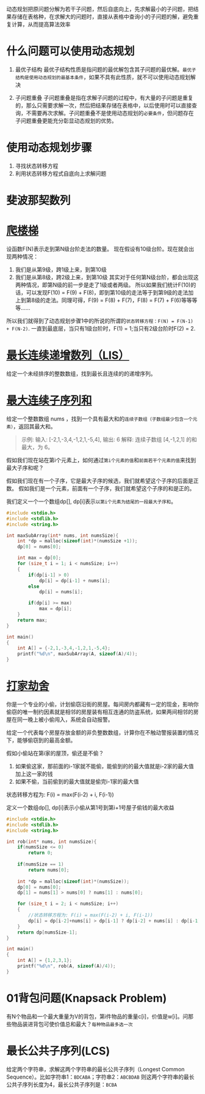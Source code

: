 动态规划把原问题分解为若干子问题，然后自底向上，先求解最小的子问题，把结果存储在表格种，在求解大的问题时，直接从表格中查询小的子问题的解，避免重复计算，从而提高算法效率

# 什么问题可以使用动态规划
1. 最优子结构
   最优子结构性质是指问题的最优解包含其子问题的最优解。`最优子结构是使用动态规划的最基本条件`，如果不具有此性质，就不可以使用动态规划解决

2. 子问题重叠
   子问题重叠是指在求解子问题的过程中，有大量的子问题是重复的，那么只需要求解一次，然后把结果存储在表格中，以后使用时可以直接查询，不需要再次求解。子问题重叠不是使用动态规划的`必要条件`，但问题存在子问题重叠更能充分彰显动态规划的优势。

# 使用动态规划步骤
1. 寻找状态转移方程
2. 利用状态转移方程式自底向上求解问题


# 斐波那契数列


# [爬楼梯](https://leetcode-cn.com/problems/climbing-stairs/)
设函数F(N)表示走到第N级台阶走法的数量。
现在假设有10级台阶。现在就会出现两种情况：
1. 我们是从第9级，跨1级上来，到第10级
2. 我们是从第8级，跨2级上来，到第10级
其实对于任何第N级台阶，都会出现这两种情况，即第N级的前一步是走了1级或者两级。
所以如果我们统计F(10)的话，可以发现F(10) = F(9) + F(8)，即到第10级的走法等于到第9级的走法加上到第8级的走法。同理可得，F(9) = F(8) + F(7)，F(8) = F(7) + F(6)等等等等……

所以我们就得到了动态规划步骤1中的所说的所谓的`状态转移方程：F(N) = F(N-1) + F(N-2)`.
一直到最底层，当只有1级台阶时，F(1) = 1;当只有2级台阶时F(2) = 2.

# [最长连续递增数列（LIS）](https://leetcode-cn.com/problems/longest-continuous-increasing-subsequence/)
给定一个未经排序的整数数组，找到最长且连续的的递增序列。

# [最大连续子序列和](https://leetcode-cn.com/problems/maximum-subarray/)
给定一个整数数组 nums ，找到一个具有最大和的`连续子数组（子数组最少包含一个元素）`，返回其最大和。
> 示例:
> 输入: [-2,1,-3,4,-1,2,1,-5,4],
> 输出: 6
> 解释: 连续子数组 [4,-1,2,1] 的和最大，为 6。

假如我们现在站在第i个元素上，如何通过`第i个元素的值`和`前面若干个元素的值`来找到最大子序和呢？

假如我们现在有一个子序，它是最大子序的候选，我们就希望这个子序的后面是正数。
假如我们是一个元素，前面有一个子序，我们就希望这个子序的和是正的。

我们定义一个一个数组dp[], dp[i]表示`以第i个元素为结尾的一段最大子序和`。
```c
#include <stdio.h>
#include <stdlib.h>
#include <string.h>

int maxSubArray(int* nums, int numsSize){
    int *dp = malloc(sizeof(int)*(numsSize +1));
    dp[0] = nums[0];

    int max = dp[0];
    for (size_t i = 1; i < numsSize; i++)
    {
        if(dp[i-1] > 0)
            dp[i] = dp[i-1] + nums[i];
        else
            dp[i] = nums[i];

        if(dp[i] >= max)
            max = dp[i];
    }
    return max;
}

int main()
{
    int A[] = {-2,1,-3,4,-1,2,1,-5,4};
    printf("%d\n", maxSubArray(A, sizeof(A)/4));
}
```

# [打家劫舍](https://leetcode-cn.com/problems/house-robber/)
你是一个专业的小偷，计划偷窃沿街的房屋。每间房内都藏有一定的现金，影响你偷窃的唯一制约因素就是相邻的房屋装有相互连通的防盗系统，如果两间相邻的房屋在同一晚上被小偷闯入，系统会自动报警。

给定一个代表每个房屋存放金额的非负整数数组，计算你在不触动警报装置的情况下，能够偷窃到的最高金额。

假如小偷站在第i家的屋顶，偷还是不偷？
1. 如果偷这家，那前面的i-1家就不能偷，能偷到的的最大值就是i-2家的最大值加上这一家的钱
2. 如果不偷，当前偷到的最大值就是偷完i-1家的最大值

状态转移方程为: F(i) = max(F(i-2) + i, F(i-1))

定义一个数组dp[], dp[i]表示小偷从第1号到第i+1号屋子偷钱的最大收益

```c
#include <stdio.h>
#include <stdlib.h>
#include <string.h>

int rob(int* nums, int numsSize){
    if(numsSize <= 0)
        return 0;
    
    if(numsSize == 1)
        return nums[0];
    
    int *dp = malloc(sizeof(int)*(numsSize));
    dp[0] = nums[0];
    dp[1] = nums[1] > nums[0] ? nums[1] : nums[0];

    for (size_t i = 2; i < numsSize; i++)
    {
        //状态转移方程为: F(i) = max(F(i-2) + i, F(i-1))
        dp[i] = dp[i-2]+nums[i] > dp[i-1] ? dp[i-2] + nums[i] : dp[i-1];
    }
    return dp[numsSize-1];
}

int main()
{
    int A[] = {1,2,3,1};
    printf("%d\n", rob(A, sizeof(A)/4));
}
```

# 01背包问题(Knapsack Problem)
有N个物品和一个最大重量为V的背包，第i件物品的重量c[i]，价值是w[i]。问那些物品装进背包可使价值总和最大？`每种物品最多选一次`


# 最长公共子序列(LCS)
给定两个字符串，求解这两个字符串的最长公共子序列（Longest Common Sequence）。比如字符串1：`BDCABA`；字符串2：`ABCBDAB`
则这两个字符串的最长公共子序列长度为4，最长公共子序列是：`BCBA`